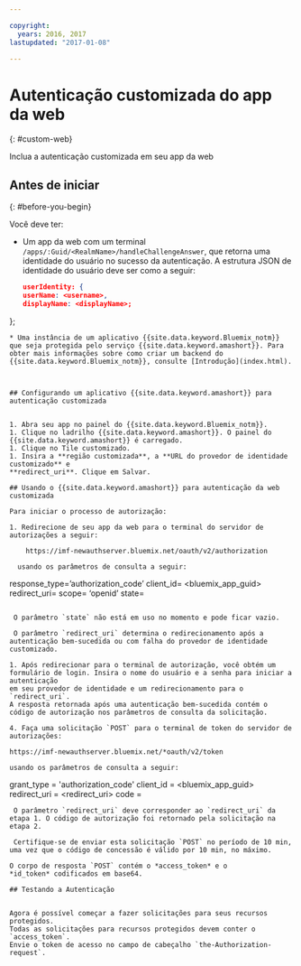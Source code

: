 ```yaml
---

copyright:
  years: 2016, 2017
lastupdated: "2017-01-08"

---
```


# Autenticação customizada do app da web
{: #custom-web}

Inclua a autenticação customizada em seu app da web

## Antes de iniciar
{: #before-you-begin}

Você deve ter:
* Um app da web com um terminal `/apps/:Guid/<RealmName>/handleChallengeAnswer`, que
retorna uma identidade do usuário no sucesso da autenticação. A estrutura JSON de identidade do usuário deve ser como a seguir:

   ```json
  userIdentity: {
  userName: <username>,
  displayName: <displayName>;
 };
```
* Uma instância de um aplicativo {{site.data.keyword.Bluemix_notm}} que seja protegida pelo serviço {{site.data.keyword.amashort}}. Para obter mais informações sobre como criar um backend do {{site.data.keyword.Bluemix_notm}}, consulte [Introdução](index.html).



## Configurando um aplicativo {{site.data.keyword.amashort}} para autenticação customizada


1. Abra seu app no painel do {{site.data.keyword.Bluemix_notm}}.
1. Clique no ladrilho {{site.data.keyword.amashort}}. O painel do {{site.data.keyword.amashort}} é carregado.
1. Clique no Tile customizado.
1. Insira a **região customizada**, a **URL do provedor de identidade customizado** e
**redirect_uri**. Clique em Salvar.

## Usando o {{site.data.keyword.amashort}} para autenticação da web customizada

Para iniciar o processo de autorização:

1. Redirecione de seu app da web para o terminal do servidor de autorizações a seguir:

    https://imf-newauthserver.bluemix.net/oauth/v2/authorization

  usando os parâmetros de consulta a seguir:
   ```
   response_type=’authorization_code’
   client_id= <bluemix\_app\_guid>
   redirect_uri= <uri for the redirect after getting an authorization code>
   scope= ‘openid’
   state= <state>
   ```

    O parâmetro `state` não está em uso no momento e pode ficar vazio.

    O parâmetro `redirect_uri` determina o redirecionamento após a autenticação bem-sucedida ou com falha do provedor de identidade customizado.

1. Após redirecionar para o terminal de autorização, você obtém um formulário de login. Insira o nome do usuário e a senha para iniciar a autenticação
em seu provedor de identidade e um redirecionamento para o `redirect_uri`.
A resposta retornada após uma autenticação bem-sucedida contém o código de autorização nos parâmetros de consulta da solicitação.

4. Faça uma solicitação `POST` para o terminal de token do servidor de autorizações:

 https://imf-newauthserver.bluemix.net/*oauth/v2/token

 usando os parâmetros de consulta a seguir:
 ```
 grant_type = 'authorization_code'
 client_id = <bluemix_app_guid>
 redirect_uri = <redirect_uri>
 code = <authorization code>
 ```
  O parâmetro `redirect_uri` deve corresponder ao `redirect_uri` da etapa 1. O código de autorização foi retornado pela solicitação na etapa 2.

  Certifique-se de enviar esta solicitação `POST` no período de 10 min, uma vez que o código de concessão é válido por 10 min, no máximo.

O corpo de resposta `POST` contém o *access_token* e o
*id_token* codificados em base64.

## Testando a Autenticação


Agora é possível começar a fazer solicitações para seus recursos protegidos.
Todas as solicitações para recursos protegidos devem conter o `access_token`.
Envie o token de acesso no campo de cabeçalho `the-Authorization-request`.
